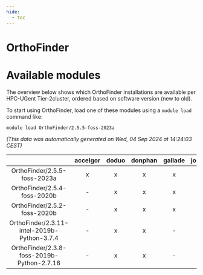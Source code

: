 ```yaml
---
hide:
  - toc
---
```


OrthoFinder
===========

# Available modules


The overview below shows which OrthoFinder installations are available per HPC-UGent Tier-2cluster, ordered based on software version (new to old).

To start using OrthoFinder, load one of these modules using a `module load` command like:

```shell
module load OrthoFinder/2.5.5-foss-2023a
```

*(This data was automatically generated on Wed, 04 Sep 2024 at 14:24:03 CEST)*  

| |accelgor|doduo|donphan|gallade|joltik|shinx|skitty|
| :---: | :---: | :---: | :---: | :---: | :---: | :---: | :---: |
|OrthoFinder/2.5.5-foss-2023a|x|x|x|x|x|x|x|
|OrthoFinder/2.5.4-foss-2020b|-|x|x|x|x|-|x|
|OrthoFinder/2.5.2-foss-2020b|-|x|x|x|x|-|x|
|OrthoFinder/2.3.11-intel-2019b-Python-3.7.4|-|x|x|-|x|-|x|
|OrthoFinder/2.3.8-foss-2019b-Python-2.7.16|-|x|x|-|x|-|x|
